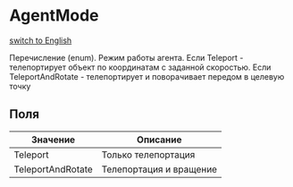 # AgentMode
[switch to English](/ScriptingAPI/en/AgentMode.md)

Перечисление (enum). Режим работы агента. Если Teleport - телепортирует объект по координатам с заданной скоростью. Если TeleportAndRotate - телепортирует и поворачивает передом в целевую точку

## Поля
| Значение | Описание |
|--|--|
|Teleport|Только телепортация|
|TeleportAndRotate|Телепортация и вращение|

